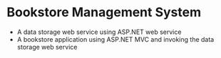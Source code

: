 # Bookstore Management System
* A data storage web service using ASP.NET web service
* A bookstore application using ASP.NET MVC and invoking the data storage web service
